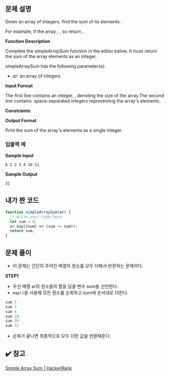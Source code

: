 ## 문제 설명

Given an array of integers, find the sum of its elements.

For example, if the array , , so return .

**Function Description**

Complete the *simpleArraySum* function in the editor below. It must return the sum of the array elements as an integer.

simpleArraySum has the following parameter(s):

- _ar_: an array of integers

**Input Format**

The first line contains an integer, , denoting the size of the array.The second line contains  space-separated integers representing the array's elements.

**Constraints**

**Output Format**

Print the sum of the array's elements as a single integer.

### 입출력 예

**Sample Input**

`6 1 2 3 4 10 11`

**Sample Output**

`31`

## 내가 짠 코드

```jsx
function simpleArraySum(ar) {
  // Write your code here
  let sum = 0;
  ar.map((num) => (sum += num));
  return sum;
}
```

## 문제 풀이

- 이 문제는 간단히 주어진 배열의 원소를 모두 더해서 반환하는 문제이다.

**STEP1**

- 우선 배열 ar의 원소들의 합을 담을 변수 sum을 선언한다.
- `map()`을 사용해 모든 원소를 순회하고 sum에 순서대로 더한다.

```jsx
sum 1
sum 3
sum 6
sum 10
sum 20
sum 31
```

- 순회가 끝나면 최종적으로 모두 더한 값을 반환해준다.

## ✔️ 참고

[Simple Array Sum | HackerRank](https://www.hackerrank.com/challenges/simple-array-sum/problem)
